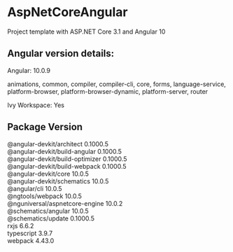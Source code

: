 # AspNetCoreAngular

Project template with ASP.NET Core 3.1 and Angular 10


Angular version details:
-----------------------------------------------------------
Angular: 10.0.9

animations, common, compiler, compiler-cli, core, forms,
language-service, platform-browser, platform-browser-dynamic,
platform-server, router

Ivy Workspace: Yes

Package                           Version
-----------------------------------------------------------
@angular-devkit/architect         0.1000.5\
@angular-devkit/build-angular     0.1000.5\
@angular-devkit/build-optimizer   0.1000.5\
@angular-devkit/build-webpack     0.1000.5\
@angular-devkit/core              10.0.5\
@angular-devkit/schematics        10.0.5\
@angular/cli                      10.0.5\
@ngtools/webpack                  10.0.5\
@nguniversal/aspnetcore-engine    10.0.2\
@schematics/angular               10.0.5\
@schematics/update                0.1000.5\
rxjs                              6.6.2\
typescript                        3.9.7\
webpack                           4.43.0
